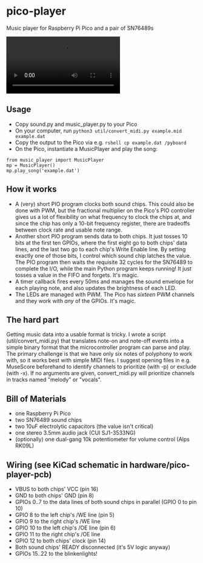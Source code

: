 # pico-player
Music player for Raspberry Pi Pico and a pair of SN76489s

![pico-player in action](https://user-images.githubusercontent.com/713453/111035663-b18e4e00-83d8-11eb-9ce9-d51c39f6256e.mov "pico-player in action")

## Usage
 * Copy sound.py and music_player.py to your Pico
 * On your computer, run `python3 util/convert_midi.py example.mid example.dat`
 * Copy the output to the Pico via e.g. `rshell cp example.dat /pyboard`
 * On the Pico, instantiate a MusicPlayer and play the song:
```
from music_player import MusicPlayer
mp = MusicPlayer()
mp.play_song('example.dat')
```

## How it works
 * A (very) short PIO program clocks both sound chips. This could also be done with PWM, but the fractional multiplier on the Pico's PIO controller gives us a lot of flexibility on what frequency to clock the chips at, and since the chip has only a 10-bit frequency register, there are tradeoffs between clock rate and usable note range.
 * Another short PIO program sends data to both chips. It just tosses 10 bits at the first ten GPIOs, where the first eight go to both chips' data lines, and the last two go to each chip's Write Enable line. By setting exactly one of those bits, I control which sound chip latches the value. The PIO program then waits the requisite 32 cycles for the SN76489 to complete the I/O, while the main Python program keeps running! It just tosses a value in the FIFO and forgets. It's magic.
 * A timer callback fires every 50ms and manages the sound envelope for each playing note, and also updates the brightness of each LED.
 * The LEDs are managed with PWM. The Pico has *sixteen* PWM channels and they work with *any* of the GPIOs. It's magic.
 
## The hard part
Getting music data into a usable format is tricky. I wrote a script (util/convert_midi.py) that translates note-on and note-off events into a simple binary format that the microcontroller program can parse and play. The primary challenge is that we have only six notes of polyphony to work with, so it works best with simple MIDI files. I suggest opening files in e.g. MuseScore beforehand to identify channels to prioritize (with -p) or exclude (with -x). If no arguments are given, convert_midi.py will prioritize channels in tracks named "melody" or "vocals".
 
## Bill of Materials
 * one Raspberry Pi Pico
 * two SN76489 sound chips
 * two 10uF electrolytic capacitors (the value isn't critical)
 * one stereo 3.5mm audio jack (CUI SJ1-3533NG)
 * (optionally) one dual-gang 10k potentiometer for volume control (Alps RK09L)
 
## Wiring (see KiCad schematic in hardware/pico-player-pcb)
 * VBUS to both chips' VCC (pin 16)
 * GND to both chips' GND (pin 8)
 * GPIOs 0..7 to the data lines of both sound chips in parallel (GPIO 0 to pin 10)
 * GPIO 8 to the left chip's /WE line (pin 5)
 * GPIO 9 to the right chip's /WE line
 * GPIO 10 to the left chip's /OE line (pin 6)
 * GPIO 11 to the right chip's /OE line
 * GPIO 12 to both chips' clock (pin 14)
 * Both sound chips' READY disconnected (it's 5V logic anyway)
 * GPIOs 15..22 to the blinkenlights!
